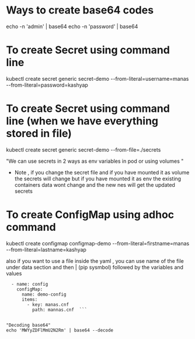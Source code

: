 # Ways to create base64 codes
echo -n 'admin' | base64
echo -n 'password' | base64
# To create Secret using command line
kubectl create secret generic secret-demo --from-literal=username=manas --from-literal=password=kashyap
# To create Secret using command line (when we have everything stored in file)
kubectl create secret generic secret-demo --from-file=./secrets

"We can use secrets in 2 ways as env variables in pod or using volumes "

* Note , if you change the secret file and if you have mounted it as volume the secrets will change but if you have mounted it as env the existing containers data wont change and  the new nes will get the updated secrets

# To create ConfigMap using adhoc command

kubectl create configmap configmap-demo --from-literal=firstname=manas --from-literal=lastname=kashyap

also if you want to use a file inside the yaml , you can use name of the file under data section and then | (pip sysmbol) followed by the variables and values

```  volumes:
  - name: config
    configMap:
      name: demo-config
      items:
        - key: manas.cnf
          path: mannas.cnf  ```


"Decoding base64"
echo 'MWYyZDFlMmU2N2Rm' | base64 --decode